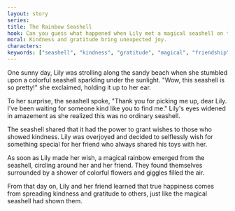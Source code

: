 ```yaml
---
layout: story
series: 
title: The Rainbow Seashell
hook: Can you guess what happened when Lily met a magical seashell on the beach one sunny day?
moral: Kindness and gratitude bring unexpected joy.
characters: 
keywords: ["seashell", "kindness", "gratitude", "magical", "friendship", "joy", "wishes", "colorful", "beach"]
---
```


One sunny day, Lily was strolling along the sandy beach when she stumbled upon a colorful seashell sparkling under the sunlight. "Wow, this seashell is so pretty!" she exclaimed, holding it up to her ear.

To her surprise, the seashell spoke, "Thank you for picking me up, dear Lily. I've been waiting for someone kind like you to find me." Lily's eyes widened in amazement as she realized this was no ordinary seashell.

The seashell shared that it had the power to grant wishes to those who showed kindness. Lily was overjoyed and decided to selflessly wish for something special for her friend who always shared his toys with her.

As soon as Lily made her wish, a magical rainbow emerged from the seashell, circling around her and her friend. They found themselves surrounded by a shower of colorful flowers and giggles filled the air.

From that day on, Lily and her friend learned that true happiness comes from spreading kindness and gratitude to others, just like the magical seashell had shown them.
